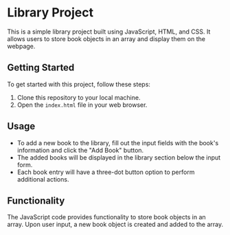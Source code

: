 # Library Project

This is a simple library project built using JavaScript, HTML, and CSS. It allows users to store book objects in an array and display them on the webpage.

## Getting Started

To get started with this project, follow these steps:

1. Clone this repository to your local machine.
2. Open the `index.html` file in your web browser.

## Usage

- To add a new book to the library, fill out the input fields with the book's information and click the "Add Book" button.
- The added books will be displayed in the library section below the input form.
- Each book entry will have a three-dot button option to perform additional actions.

## Functionality

The JavaScript code provides functionality to store book objects in an array. Upon user input, a new book object is created and added to the array.
